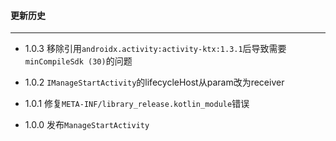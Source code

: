 #### 更新历史

---
- 1.0.3
移除引用`androidx.activity:activity-ktx:1.3.1`后导致需要`minCompileSdk (30)`的问题

- 1.0.2
`IManageStartActivity`的lifecycleHost从param改为receiver

- 1.0.1
修复`META-INF/library_release.kotlin_module`错误

- 1.0.0
发布`ManageStartActivity`
